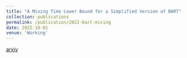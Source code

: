 ```yaml
---
title: "A Mixing Time Lower Bound for a Simplified Version of BART"
collection: publications
permalink: /publication/2022-bart-mixing
date: 2022-10-01
venue: 'Working'
---
```


[arxiv](https://arxiv.org/abs/2210.09352)

